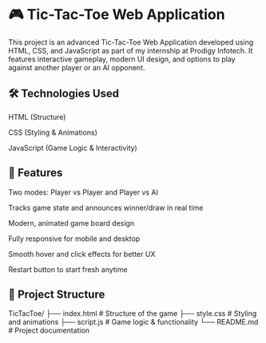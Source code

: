 # 🎮 Tic-Tac-Toe Web Application
This project is an advanced Tic-Tac-Toe Web Application developed using HTML, CSS, and JavaScript as part of my internship at Prodigy Infotech.
It features interactive gameplay, modern UI design, and options to play against another player or an AI opponent.

## 🛠 Technologies Used
HTML (Structure)

CSS (Styling & Animations)

JavaScript (Game Logic & Interactivity)

## 🚀 Features
Two modes: Player vs Player and Player vs AI

Tracks game state and announces winner/draw in real time

Modern, animated game board design

Fully responsive for mobile and desktop

Smooth hover and click effects for better UX

Restart button to start fresh anytime

## 📂 Project Structure
TicTacToe/
├── index.html     # Structure of the game
├── style.css      # Styling and animations
├── script.js      # Game logic & functionality
└── README.md      # Project documentation


